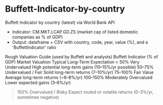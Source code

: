 # Buffett-Indicator-by-country

Buffett Indicator by country (latest) via World Bank API
- Indicator: CM.MKT.LCAP.GD.ZS  (market cap of listed domestic companies as % of GDP)
- Output: dataframe + CSV with country, code, year, value (%), and a 'BuffettIndicator' ratio

Rough Valuation Guide (used by Buffett and analysts)
Buffett Indicator (% of GDP)	Market Valuation	Typical Long-Term Expectation
< 50%	Very Undervalued	High potential long-term gains (10–15%/yr possible)
50–75%	Undervalued / Fair	Solid long-term returns (7–10%/yr)
75–100%	Fair Value	Average long-term returns (~6–8%/yr)
100–150%	Moderately Overvalued	Lower expected gains (3–6%/yr)
>150%	Overvalued / Risky	Expect muted or volatile returns (0–3%/yr, sometimes negative)

